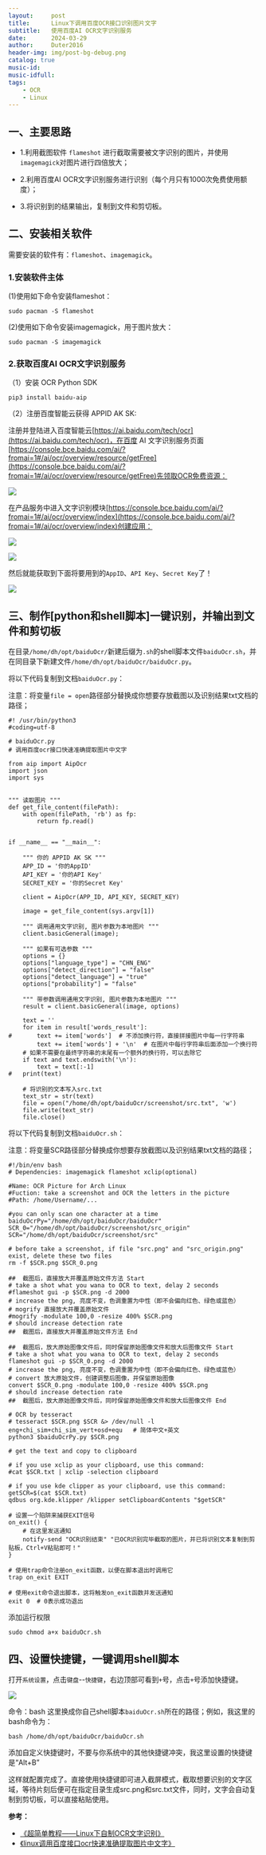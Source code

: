 ```yaml
---
layout:     post
title:      Linux下调用百度OCR接口识别图片文字
subtitle:   使用百度AI OCR文字识别服务
date:       2024-03-29
author:     Duter2016
header-img: img/post-bg-debug.png
catalog: true
music-id: 
music-idfull: 
tags:
    - OCR
    - Linux
---
```



## 一、主要思路

+ 1.利用截图软件 `flameshot` 进行截取需要被文字识别的图片，并使用`imagemagick`对图片进行四倍放大；

+ 2.利用百度AI OCR文字识别服务进行识别（每个月只有1000次免费使用额度）；

+ 3.将识别到的结果输出，复制到文件和剪切板。

## 二、安装相关软件

需要安装的软件有：`flameshot`、`imagemagick`。

### 1.安装软件主体

(1)使用如下命令安装flameshot：

```
sudo pacman -S flameshot
```

(2)使用如下命令安装imagemagick，用于图片放大：

```
sudo pacman -S imagemagick
```

### 2.获取百度AI OCR文字识别服务

（1）安装 OCR Python SDK

```
pip3 install baidu-aip
```

（2）注册百度智能云获得 APPID AK SK:

注册并登陆进入百度智能云[https://ai.baidu.com/tech/ocr](https://ai.baidu.com/tech/ocr)，在百度 AI 文字识别服务页面 [https://console.bce.baidu.com/ai/?fromai=1#/ai/ocr/overview/resource/getFree](https://console.bce.baidu.com/ai/?fromai=1#/ai/ocr/overview/resource/getFree)先领取OCR免费资源：

![](https://cdn.jsdelivr.net/gh/Duter2016/GitNote-images/Images/2024/03/baiduocr001.png)

在产品服务中进入文字识别模块[https://console.bce.baidu.com/ai/?fromai=1#/ai/ocr/overview/index](https://console.bce.baidu.com/ai/?fromai=1#/ai/ocr/overview/index)创建应用：

![](https://cdn.jsdelivr.net/gh/Duter2016/GitNote-images/Images/2024/03/baiduocr002.png)

![](https://cdn.jsdelivr.net/gh/Duter2016/GitNote-images/Images/2024/03/baiduocr003.png)

然后就能获取到下面将要用到的`AppID`、`API Key`、`Secret Key`了！

![](https://cdn.jsdelivr.net/gh/Duter2016/GitNote-images/Images/2024/03/baiduocr004.png)

## 三、制作[python和shell脚本]一键识别，并输出到文件和剪切板

在目录`/home/dh/opt/baiduOcr/`新建后缀为`.sh`的shell脚本文件`baiduOcr.sh`，并在同目录下新建文件`/home/dh/opt/baiduOcr/baiduOcr.py`。

将以下代码复制到文档`baiduOcr.py`：

注意：将变量`file = open`路径部分替换成你想要存放截图以及识别结果txt文档的路径；

```
#! /usr/bin/python3
#coding=utf-8

# baiduOcr.py
# 调用百度ocr接口快速准确提取图片中文字

from aip import AipOcr
import json
import sys


""" 读取图片 """
def get_file_content(filePath):
    with open(filePath, 'rb') as fp:
        return fp.read()


if __name__ == "__main__":

    """ 你的 APPID AK SK """
    APP_ID = '你的AppID'
    API_KEY = '你的API Key'
    SECRET_KEY = '你的Secret Key'

    client = AipOcr(APP_ID, API_KEY, SECRET_KEY)

    image = get_file_content(sys.argv[1])

    """ 调用通用文字识别, 图片参数为本地图片 """
    client.basicGeneral(image);

    """ 如果有可选参数 """
    options = {}
    options["language_type"] = "CHN_ENG"
    options["detect_direction"] = "false"
    options["detect_language"] = "true"
    options["probability"] = "false"

    """ 带参数调用通用文字识别, 图片参数为本地图片 """
    result = client.basicGeneral(image, options)

    text = ''
    for item in result['words_result']:
#       text += item['words']  # 不添加换行符，直接拼接图片中每一行字符串
        text += item['words'] + '\n'  # 在图片中每行字符串后面添加一个换行符
    # 如果不需要在最终字符串的末尾有一个额外的换行符，可以去除它  
    if text and text.endswith('\n'):
        text = text[:-1]
#   print(text)

    # 将识别的文本写入src.txt
    text_str = str(text)
    file = open("/home/dh/opt/baiduOcr/screenshot/src.txt", 'w')
    file.write(text_str)
    file.close()
```

将以下代码复制到文档`baiduOcr.sh`：

注意：将变量SCR路径部分替换成你想要存放截图以及识别结果txt文档的路径；

```
#!/bin/env bash 
# Dependencies: imagemagick flameshot xclip(optional) 

#Name: OCR Picture for Arch Linux
#Fuction: take a screenshot and OCR the letters in the picture
#Path: /home/Username/...

#you can only scan one character at a time
baiduOcrPy="/home/dh/opt/baiduOcr/baiduOcr"
SCR_0="/home/dh/opt/baiduOcr/screenshot/src_origin"
SCR="/home/dh/opt/baiduOcr/screenshot/src"

# before take a screenshot, if file "src.png" and "src_origin.png" exist, delete these two files
rm -f $SCR.png $SCR_0.png

##  截图后，直接放大并覆盖原始文件方法 Start
# take a shot what you wana to OCR to text, delay 2 seconds
#flameshot gui -p $SCR.png -d 2000
# increase the png, 亮度不变，色调重置为中性（即不会偏向红色、绿色或蓝色）
# mogrify 直接放大并覆盖原始文件
#mogrify -modulate 100,0 -resize 400% $SCR.png
# should increase detection rate
##  截图后，直接放大并覆盖原始文件方法 End

##  截图后，放大原始图像文件后，同时保留原始图像文件和放大后图像文件 Start
# take a shot what you wana to OCR to text, delay 2 seconds
flameshot gui -p $SCR_0.png -d 2000
# increase the png, 亮度不变，色调重置为中性（即不会偏向红色、绿色或蓝色）
# convert 放大原始文件，创建调整后图像，并保留原始图像
convert $SCR_0.png -modulate 100,0 -resize 400% $SCR.png
# should increase detection rate
##  截图后，放大原始图像文件后，同时保留原始图像文件和放大后图像文件 End

# OCR by tesseract
# tesseract $SCR.png $SCR &> /dev/null -l eng+chi_sim+chi_sim_vert+osd+equ   # 简体中文+英文
python3 $baiduOcrPy.py $SCR.png

# get the text and copy to clipboard

# if you use xclip as your clipboard, use this command:
#cat $SCR.txt | xclip -selection clipboard

# if you use kde clipper as your clipboard, use this command:
getSCR=$(cat $SCR.txt)
qdbus org.kde.klipper /klipper setClipboardContents "$getSCR"

# 设置一个陷阱来捕获EXIT信号  
on_exit() {  
    # 在这里发送通知  
    notify-send "OCR识别结束" "已OCR识别完毕截取的图片，并已将识别文本复制到剪贴板，Ctrl+V粘贴即可！"
}

# 使用trap命令注册on_exit函数，以便在脚本退出时调用它  
trap on_exit EXIT 

# 使用exit命令退出脚本，这将触发on_exit函数并发送通知  
exit 0  # 0表示成功退出
```

添加运行权限
```
sudo chmod a+x baiduOcr.sh
```

## 四、设置快捷键，一键调用shell脚本

打开`系统设置`，点击`键盘`--`快捷键`，右边顶部可看到`+`号，点击`+`号添加快捷键。

![](https://cdn.jsdelivr.net/gh/Duter2016/GitNote-images/Images/2024/03/tesseractocr001.png)
    
命令：bash 这里换成你自己shell脚本`baiduOcr.sh`所在的路径；例如，我这里的bash命令为：

```
bash /home/dh/opt/baiduOcr/baiduOcr.sh
```
添加自定义快捷键时，不要与你系统中的其他快捷键冲突，我这里设置的快捷键是“Alt+B”

这样就配置完成了。直接使用快捷键即可进入截屏模式，截取想要识别的文字区域，等待片刻后便可在指定目录生成src.png和src.txt文件，同时，文字会自动复制到剪切板，可以直接粘贴使用。

**参考：**
* [《超简单教程——Linux下自制OCR文字识别》](https://blog.csdn.net/weixin_42301220/article/details/124059358)
* [《linux调用百度接口ocr快速准确提取图片中文字》](https://blog.csdn.net/m0_37991005/article/details/105643446)